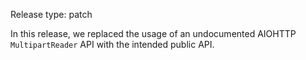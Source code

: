 Release type: patch

In this release, we replaced the usage of an undocumented AIOHTTP
`MultipartReader` API with the intended public API.
